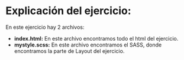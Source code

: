 # Explicación del ejercicio:
En este ejercicio hay 2 archivos: </br>
- **index.html:** En este archivo encontramos todo el html del ejercicio.
- **mystyle.scss:** En este archivo encontramos el SASS, donde encontramos la parte de Layout del ejercicio.
